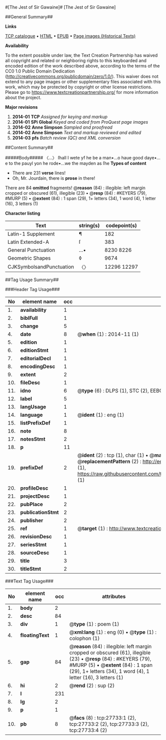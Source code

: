 #[The Jest of Sir Gawaine]#
[The Jest of Sir Gawaine]

##General Summary##

**Links**

[TCP catalogue](http://www.ota.ox.ac.uk/tcp/)  • 
[HTML](http://tei.it.ox.ac.uk/tcp/Texts-HTML/free/A01/A01564.html)  • 
[EPUB](http://tei.it.ox.ac.uk/tcp/Texts-EPUB/free/A01/A01564.epub) • 
[Page images (Historical Texts)](https://historicaltexts.jisc.ac.uk/eebo-24496328e)

**Availability**

To the extent possible under law, the Text Creation Partnership has waived all copyright and related or neighboring rights to this keyboarded and encoded edition of the work described above, according to the terms of the CC0 1.0 Public Domain Dedication (http://creativecommons.org/publicdomain/zero/1.0/). This waiver does not extend to any page images or other supplementary files associated with this work, which may be protected by copyright or other license restrictions. Please go to https://www.textcreationpartnership.org/ for more information about the project.

**Major revisions**

1. __2014-01__ __TCP__ *Assigned for keying and markup*
1. __2014-01__ __SPi Global__ *Keyed and coded from ProQuest page images*
1. __2014-02__ __Anne Simpson__ *Sampled and proofread*
1. __2014-02__ __Anne Simpson__ *Text and markup reviewed and edited*
1. __2014-03__ __pfs__ *Batch review (QC) and XML conversion*

##Content Summary##

#####Body#####
〈…〉 ſhall I wete yf he be a man•…o haue good daye•…e to the pauyl yon he rode•…we the mayden as ſhe 
**Types of content**

  * There are 231 **verse** lines!
  * Oh, Mr. Jourdain, there is **prose** in there!

There are 84 **omitted** fragments! 
 @__reason__ (84) : illegible: left margin cropped or obscured (61), illegible (23)  •  @__resp__ (84) : #KEYERS (79), #MURP (5)  •  @__extent__ (84) : 1 span (29), 1+ letters (34), 1 word (4), 1 letter (16), 3 letters (1)

**Character listing**


|Text|string(s)|codepoint(s)|
|---|---|---|
|Latin-1 Supplement|¶|182|
|Latin Extended-A|ſ|383|
|General Punctuation|…•|8230 8226|
|Geometric Shapes|◊|9674|
|CJKSymbolsandPunctuation|〈〉|12296 12297|

##Tag Usage Summary##

###Header Tag Usage###

|No|element name|occ|attributes|
|---|---|---|---|
|1.|__availability__|1||
|2.|__biblFull__|1||
|3.|__change__|5||
|4.|__date__|8| @__when__ (1) : 2014-11 (1)|
|5.|__edition__|1||
|6.|__editionStmt__|1||
|7.|__editorialDecl__|1||
|8.|__encodingDesc__|1||
|9.|__extent__|2||
|10.|__fileDesc__|1||
|11.|__idno__|6| @__type__ (6) : DLPS (1), STC (2), EEBO-CITATION (1), OCLC (1), VID (1)|
|12.|__label__|5||
|13.|__langUsage__|1||
|14.|__language__|1| @__ident__ (1) : eng (1)|
|15.|__listPrefixDef__|1||
|16.|__note__|8||
|17.|__notesStmt__|2||
|18.|__p__|11||
|19.|__prefixDef__|2| @__ident__ (2) : tcp (1), char (1)  •  @__matchPattern__ (2) : ([0-9\-]+):([0-9IVX]+) (1), (.+) (1)  •  @__replacementPattern__ (2) : http://eebo.chadwyck.com/downloadtiff?vid=$1&page=$2 (1), https://raw.githubusercontent.com/textcreationpartnership/Texts/master/tcpchars.xml#$1 (1)|
|20.|__profileDesc__|1||
|21.|__projectDesc__|1||
|22.|__pubPlace__|2||
|23.|__publicationStmt__|2||
|24.|__publisher__|2||
|25.|__ref__|1| @__target__ (1) : http://www.textcreationpartnership.org/docs/. (1)|
|26.|__revisionDesc__|1||
|27.|__seriesStmt__|1||
|28.|__sourceDesc__|1||
|29.|__title__|3||
|30.|__titleStmt__|2||


###Text Tag Usage###

|No|element name|occ|attributes|
|---|---|---|---|
|1.|__body__|2||
|2.|__desc__|84||
|3.|__div__|1| @__type__ (1) : poem (1)|
|4.|__floatingText__|1| @__xml:lang__ (1) : eng (0)  •  @__type__ (1) : colophon (1)|
|5.|__gap__|84| @__reason__ (84) : illegible: left margin cropped or obscured (61), illegible (23)  •  @__resp__ (84) : #KEYERS (79), #MURP (5)  •  @__extent__ (84) : 1 span (29), 1+ letters (34), 1 word (4), 1 letter (16), 3 letters (1)|
|6.|__hi__|2| @__rend__ (2) : sup (2)|
|7.|__l__|231||
|8.|__lg__|2||
|9.|__p__|1||
|10.|__pb__|8| @__facs__ (8) : tcp:27733:1 (2), tcp:27733:2 (2), tcp:27733:3 (2), tcp:27733:4 (2)|
